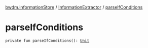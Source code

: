 [bwdm.informationStore](../index.md) / [InformationExtractor](index.md) / [parseIfConditions](./parse-if-conditions.md)

# parseIfConditions

`private fun parseIfConditions(): `[`Unit`](https://kotlinlang.org/api/latest/jvm/stdlib/kotlin/-unit/index.html)